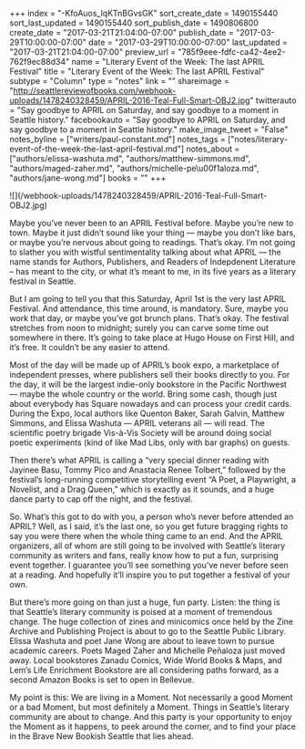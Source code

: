 +++
index = "-KfoAuos_lqKTnBGvsGK"
sort_create_date = 1490155440
sort_last_updated = 1490155440
sort_publish_date = 1490806800
create_date = "2017-03-21T21:04:00-07:00"
publish_date = "2017-03-29T10:00:00-07:00"
date = "2017-03-29T10:00:00-07:00"
last_updated = "2017-03-21T21:04:00-07:00"
preview_url = "785f9eee-fdfc-ca42-4ee2-762f9ec88d34"
name = "Literary Event of the Week: The last APRIL Festival"
title = "Literary Event of the Week: The last APRIL Festival"
subtype = "Column"
type = "notes"
link = ""
shareimage = "http://seattlereviewofbooks.com/webhook-uploads/1478240328459/APRIL-2016-Teal-Full-Smart-OBJ2.jpg"
twitterauto = "Say goodbye to APRIL on Saturday, and say goodbye to a moment in Seattle history."
facebookauto = "Say goodbye to APRIL on Saturday, and say goodbye to a moment in Seattle history."
make_image_tweet = "False"
notes_byline = ["writers/paul-constant.md"]
notes_tags = ["notes/literary-event-of-the-week-the-last-april-festival.md"]
notes_about = ["authors/elissa-washuta.md", "authors/matthew-simmons.md", "authors/maged-zaher.md", "authors/michelle-pe\u00f1aloza.md", "authors/jane-wong.md"]
books = ""
+++
<p class="image">![](/webhook-uploads/1478240328459/APRIL-2016-Teal-Full-Smart-OBJ2.jpg)</p>

Maybe you’ve never been to an APRIL Festival before. Maybe you’re new to town. Maybe it just didn’t sound like your thing — maybe you don’t like bars, or maybe you’re nervous about going to readings. That’s okay. I’m not going to slather you with wistful sentimentality talking about what APRIL — the name stands for Authors, Publishers, and Readers of Indepdenent Literature – has meant to the city, or what it’s meant to me, in its five years as a literary festival in Seattle.

But I am going to tell you that this Saturday, April 1st is the very last APRIL Festival. And attendance, this time around, is mandatory. Sure, maybe you work that day, or maybe you’ve got brunch plans. That’s okay. The festival stretches from noon to midnight; surely you can carve some time out somewhere in there. It’s going to take place at Hugo House on First Hill, and it’s free. It couldn’t be any easier to attend.

Most of the day will be made up of APRIL’s book expo, a marketplace of independent presses, where publishers sell their books directly to you. For the day, it will be the largest indie-only bookstore in the Pacific Northwest — maybe the whole country or the world. Bring some cash, though just about everybody has Square nowadays and can process your credit cards. During the Expo, local authors like Quenton Baker, Sarah Galvin, Matthew Simmons, and Elissa Washuta — APRIL veterans all — will read. The scientific poetry brigade Vis-à-Vis Society will be around doing social poetic experiments (kind of like Mad Libs, only with bar graphs) on guests.

Then there’s what APRIL is calling a “very special dinner reading with Jayinee Basu, Tommy Pico and Anastacia Renee Tolbert,” followed by the festival’s long-running competitive storytelling event “A Poet, a Playwright, a Novelist, and a Drag Queen,” which is exactly as it sounds, and a huge dance party to cap off the night, and the festival.

So. What’s this got to do with you, a person who’s never before attended an APRIL? Well, as I said, it’s the last one, so you get future bragging rights to say you were there when the whole thing came to an end. And the APRIL organizers, all of whom are still going to be involved with Seattle’s literary community as writers and fans, really know how to put a fun, surprising event together. I guarantee you’ll see something you’ve never before seen at a reading. And hopefully it’ll inspire you to put together a festival of your own.

But there’s more going on than just a huge, fun party. Listen: the thing is that Seattle’s literary community is poised at a moment of tremendous change. The huge collection of zines and minicomics once held by the Zine Archive and Publishing Project is about to go to the Seattle Public Library. Elissa Washuta and poet Jane Wong are about to leave town to pursue academic careers. Poets Maged Zaher and Michelle Peñaloza just moved away. Local bookstores Zanadu Comics, Wide World Books & Maps, and Lem’s Life Enrichment Bookstore are all considering paths forward, as a second Amazon Books is set to open in Bellevue. 

My point is this: We are living in a Moment. Not necessarily a good Moment or a bad Moment, but most definitely a Moment. Things in Seattle’s literary community are about to change. And this party is your opportunity to enjoy the Moment as it happens, to peek around the corner, and to find your place in the Brave New Bookish Seattle that lies ahead.
